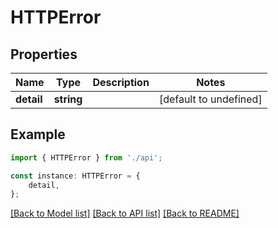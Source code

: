 # HTTPError


## Properties

Name | Type | Description | Notes
------------ | ------------- | ------------- | -------------
**detail** | **string** |  | [default to undefined]

## Example

```typescript
import { HTTPError } from './api';

const instance: HTTPError = {
    detail,
};
```

[[Back to Model list]](../README.md#documentation-for-models) [[Back to API list]](../README.md#documentation-for-api-endpoints) [[Back to README]](../README.md)

